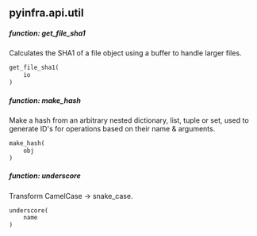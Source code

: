 ## pyinfra.api.util


##### function: get_file_sha1

Calculates the SHA1 of a file object using a buffer to handle larger files.

```py
get_file_sha1(
    io
)
```


##### function: make_hash

Make a hash from an arbitrary nested dictionary, list, tuple or set, used to generate ID's
for operations based on their name & arguments.

```py
make_hash(
    obj
)
```


##### function: underscore

Transform CamelCase -> snake_case.

```py
underscore(
    name
)
```
